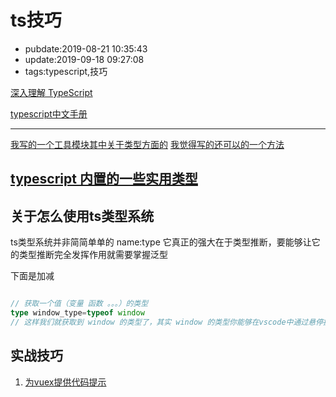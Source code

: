 # ts技巧

- pubdate:2019-08-21 10:35:43
- update:2019-09-18 09:27:08
- tags:typescript,技巧

[深入理解 TypeScript](./深入了解Typescript.md)

[typescript中文手册](./typescript中文手册.md)

---------

[我写的一个工具模块其中关于类型方面的](https://dev.tencent.com/u/sheng_gu/p/js_util/git/tree/master/ts-type)
    [我觉得写的还可以的一个方法](https://dev.tencent.com/u/sheng_gu/p/js_util/git/blob/master/adap/cb-promise.ts)

## [typescript 内置的一些实用类型](https://www.typescriptlang.org/docs/handbook/utility-types.html)

## 关于怎么使用ts类型系统

ts类型系统并非简简单单的 name:type 它真正的强大在于类型推断，要能够让它的类型推断完全发挥作用就需要掌握泛型

下面是加减

```typescript

// 获取一个值（变量 函数 。。。）的类型
type window_type=typeof window
// 这样我们就获取到 window 的类型了，其实 window 的类型你能够在vscode中通过悬停提示看到也是应为typescript的开发人员编写了windw 的类型
```

## 实战技巧

1. [为vuex提供代码提示](./typescript-vuex.md)
